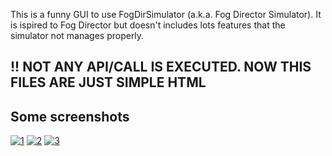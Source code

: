 This is a funny GUI to use FogDirSimulator (a.k.a. Fog Director Simulator). It is ispired to Fog Director but doesn't includes lots features that the simulator not manages properly.

## !! NOT ANY API/CALL IS EXECUTED. NOW THIS FILES ARE JUST SIMPLE HTML

## Some screenshots

<a href="https://ibb.co/ghGc2f"><img src="https://preview.ibb.co/fSqgTL/1.png" alt="1"></a>
<a href="https://ibb.co/dzgo8L"><img src="https://preview.ibb.co/kRDeF0/2.png" alt="2"></a>
<a href="https://ibb.co/mkV4hf"><img src="https://preview.ibb.co/dAFFoL/3.png" alt="3"></a>